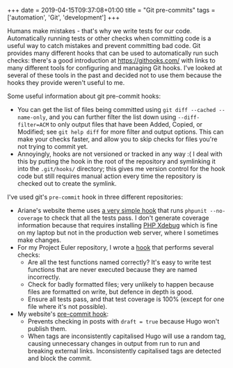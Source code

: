 +++
date = 2019-04-15T09:37:08+01:00
title = "Git pre-commits"
tags = ['automation', 'Git', 'development']
+++

Humans make mistakes - that's why we write tests for our code.  Automatically
running tests or other checks when committing code is a useful way to catch
mistakes and prevent committing bad code.  Git provides many different hooks
that can be used to automatically run such checks: there's a good introduction
at <https://githooks.com/> with links to many different tools for configuring
and managing Git hooks.  I've looked at several of these tools in the past and
decided not to use them because the hooks they provide weren't useful to me.

Some useful information about git pre-commit hooks:

*   You can get the list of files being committed using `git diff --cached
    --name-only`, and you can further filter the list down using
    `--diff-filter=ACM` to only output files that have been Added, Copied, or
    Modified; see `git help diff` for more filter and output options.  This can
    make your checks faster, and allow you to skip checks for files you're not
    trying to commit yet.
*   Annoyingly, hooks are not versioned or tracked in any way :(  I deal with
    this by putting the hook in the root of the repository and symlinking it
    into the `.git/hooks/` directory; this gives me version control for the hook
    code but still requires manual action every time the repository is checked
    out to create the symlink.

I've used git's `pre-commit` hook in three different repositories:

*   Ariane's website theme uses [a very simple
    hook](https://github.com/tobinjt/ariane-theme/blob/master/git-pre-commit-hook)
    that runs `phpunit --no-coverage` to check that all the tests pass.  I don't
    generate coverage information because that requires installing [PHP
    Xdebug](https://xdebug.org/) which is fine on my laptop but not in the
    production web server, where I sometimes make changes.
*   For my Project Euler repository, I wrote a
    [hook](https://github.com/tobinjt/project-euler/blob/master/git-pre-commit-hook)
    that performs several checks:
    *   Are all the test functions named correctly?  It's easy to write test
        functions that are never executed because they are named incorrectly.
    *   Check for badly formatted files; very unlikely to happen because files
        are formatted on write, but defence in depth is good.
    *   Ensure all tests pass, and that test coverage is 100% (except for one
        file where it's not possible).
*   My website's [pre-commit
    hook](https://github.com/tobinjt/johntobin.ie/blob/master/git-pre-commit-hook):
    *   Prevents checking in posts with `draft = true` because Hugo won't
        publish them.
    *   When tags are inconsistently capitalised Hugo will use a random tag,
        causing unnecessary changes in output from run to run and breaking
        external links.  Inconsistently capitalised tags are detected and block
        the commit.
